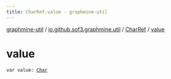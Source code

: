 ```yaml
---
title: CharRef.value - graphmine-util
---
```


[graphmine-util](../../index.html) / [io.github.sof3.graphmine.util](../index.html) / [CharRef](index.html) / [value](./value.html)

# value

`var value: `[`Char`](https://kotlinlang.org/api/latest/jvm/stdlib/kotlin/-char/index.html)